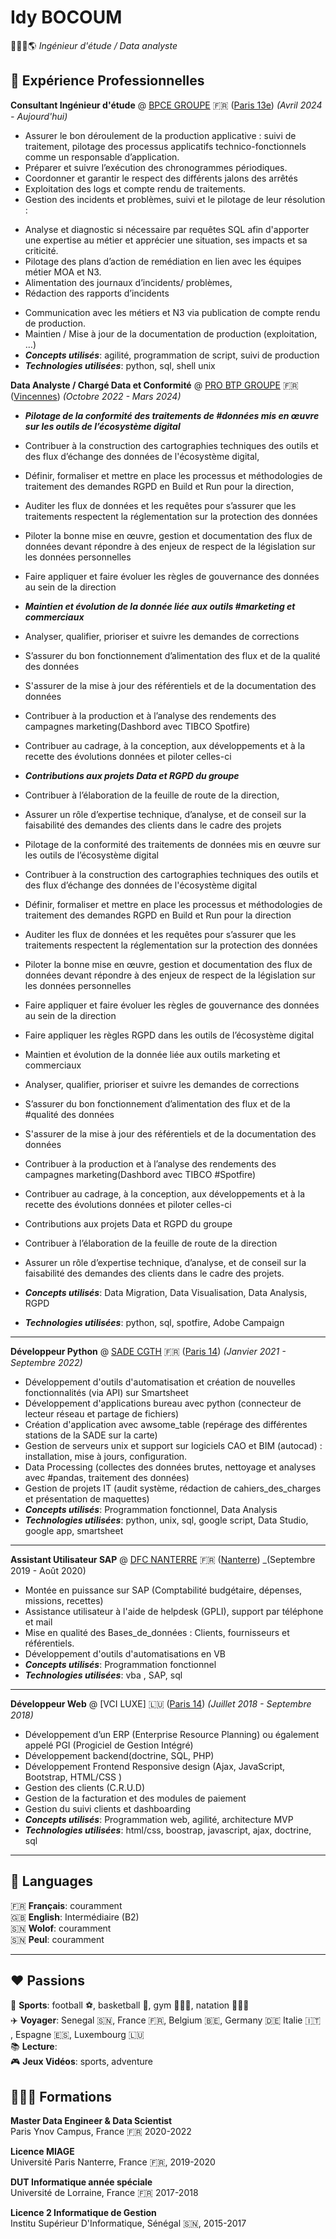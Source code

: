 # Idy BOCOUM

🧑🏾‍💻🌎 _Ingénieur d'étude / Data analyste_

##  💼 Expérience Professionnelles 

**Consultant Ingénieur d'étude** @ [BPCE GROUPE](https://groupebpce.com/) 🇫🇷 (<u>Paris 13e</u>) _(Avril 2024 - Aujourd'hui)_

- Assurer le bon déroulement de la production applicative : suivi de traitement, pilotage des processus applicatifs technico-fonctionnels comme un responsable d’application.
- Préparer et suivre l’exécution des chronogrammes périodiques.
- Coordonner et garantir le respect des différents jalons des arrêtés
- Exploitation des logs et compte rendu de traitements.
- Gestion des incidents et problèmes, suivi et le pilotage de leur résolution :
* Analyse et diagnostic si nécessaire par requêtes SQL afin d'apporter une expertise au métier et apprécier une situation, ses impacts et sa criticité.
* Pilotage des plans d’action de remédiation en lien avec les équipes métier MOA et N3.
* Alimentation des journaux d’incidents/ problèmes,
* Rédaction des rapports d’incidents
- Communication avec les métiers et N3 via publication de compte rendu de production.
- Maintien / Mise à jour de la documentation de production (exploitation, …)
- **_Concepts utilisés_**: agilité, programmation de script, suivi de production
- **_Technologies utilisées_**: python, sql, shell unix

**Data Analyste / Chargé Data et Conformité** @ [PRO BTP GROUPE](https://groupe.probtp.com/) 🇫🇷 (<u>Vincennes</u>) _(Octobre 2022 - Mars 2024)_

- **_Pilotage de la conformité des traitements de #données mis en œuvre sur les outils de l’écosystème digital_**

- Contribuer à la construction des cartographies techniques des outils et des flux d’échange des données de l'écosystème digital,
- Définir, formaliser et mettre en place les processus et méthodologies de traitement des demandes RGPD en Build et Run pour la direction,
- Auditer les flux de données et les requêtes pour s’assurer que les traitements respectent la réglementation sur la protection des données
- Piloter la bonne mise en œuvre, gestion et documentation des flux de données devant répondre à des enjeux de respect de la législation sur les données personnelles
- Faire appliquer et faire évoluer les règles de gouvernance des données au sein de la direction

- **_Maintien et évolution de la donnée liée aux outils #marketing et commerciaux_** 

- Analyser, qualifier, prioriser et suivre les demandes de corrections
- S’assurer du bon fonctionnement d’alimentation des flux et de la qualité des données
- S'assurer de la mise à jour des référentiels et de la documentation des données
- Contribuer à la production et à l’analyse des rendements des campagnes marketing(Dashbord avec TIBCO Spotfire)
- Contribuer au cadrage, à la conception, aux développements et à la recette des évolutions données et piloter celles-ci

- **_Contributions aux projets Data et RGPD du groupe_**

- Contribuer à l’élaboration de la feuille de route de la direction,
- Assurer un rôle d’expertise technique, d’analyse, et de conseil sur la faisabilité des demandes des clients dans le cadre des projets
- Pilotage de la conformité des traitements de données mis en œuvre sur les outils de l’écosystème digital
- Contribuer à la construction des cartographies techniques des outils et des flux d’échange des données de l'écosystème digital
- Définir, formaliser et mettre en place les processus et méthodologies de traitement des demandes RGPD en Build et Run pour la direction
- Auditer les flux de données et les requêtes pour s’assurer que les traitements respectent la réglementation sur la protection des données
- Piloter la bonne mise en œuvre, gestion et documentation des flux de données devant répondre à des enjeux de respect de la législation sur les données personnelles
- Faire appliquer et faire évoluer les règles de gouvernance des données au sein de la direction
- Faire appliquer les règles RGPD dans les outils de l’écosystème digital
- Maintien et évolution de la donnée liée aux outils marketing et commerciaux
- Analyser, qualifier, prioriser et suivre les demandes de corrections
- S’assurer du bon fonctionnement d’alimentation des flux et de la #qualité des données
- S'assurer de la mise à jour des référentiels et de la documentation des données
- Contribuer à la production et à l’analyse des rendements des campagnes marketing(Dashbord avec TIBCO #Spotfire)
- Contribuer au cadrage, à la conception, aux développements et à la recette des évolutions données et piloter celles-ci
- Contributions aux projets Data et RGPD du groupe
- Contribuer à l’élaboration de la feuille de route de la direction
-  Assurer un rôle d’expertise technique, d’analyse, et de conseil sur la faisabilité des demandes des clients dans le cadre des projets.
- **_Concepts utilisés_**: Data Migration, Data Visualisation, Data Analysis, RGPD
- **_Technologies utilisées_**: python, sql, spotfire, Adobe Campaign

---


**Développeur Python** @ [SADE CGTH](https://www.sade-cgth.fr/) 🇫🇷 (<u>Paris 14</u>) _(Janvier 2021 - Septembre 2022)_

- Développement d'outils d'automatisation et création de nouvelles fonctionnalités (via API) sur Smartsheet
- Développement d'applications bureau avec python (connecteur de lecteur réseau et partage de fichiers)
- Création d'application avec awsome_table (repérage des différentes stations de la SADE sur la carte)
- Gestion de serveurs unix et support sur logiciels CAO et BIM (autocad) : installation, mise à jours, configuration. 
- Data Processing (collectes des données brutes, nettoyage et analyses avec #pandas, traitement des données) 
- Gestion de projets IT (audit système, rédaction de cahiers_des_charges et présentation de maquettes)
- **_Concepts utilisés_**: Programmation fonctionnel, Data Analysis
- **_Technologies utilisées_**: python, unix, sql, google script, Data Studio, google app, smartsheet

---


**Assistant Utilisateur SAP** @ [DFC NANTERRE](https://www.parisnanterre.fr/) 🇫🇷 (<u>Nanterre</u>) _(Septembre 2019 - Août 2020)

- Montée en puissance sur SAP (Comptabilité budgétaire, dépenses, missions, recettes)
- Assistance utilisateur à l'aide de helpdesk (GPLI), support par téléphone et mail
- Mise en qualité des Bases_de_données : Clients, fournisseurs et référentiels.
- Développement d'outils d'automatisations en VB
- **_Concepts utilisés_**: Programmation fonctionnel
- **_Technologies utilisées_**: vba , SAP, sql

---
  
**Développeur Web** @ [VCI LUXE] 🇱🇺 (<u>Paris 14</u>) _(Juillet 2018 - Septembre 2018)_

- Développement d’un ERP (Enterprise Resource Planning) ou également appelé PGI (Progiciel de Gestion Intégré)
- Développement backend(doctrine, SQL, PHP)
- Développement Frontend Responsive design (Ajax, JavaScript, Bootstrap, HTML/CSS )
- Gestion des clients (C.R.U.D)
- Gestion de la facturation et des modules de paiement
- Gestion du suivi clients et dashboarding
- **_Concepts utilisés_**: Programmation web, agilité, architecture MVP
- **_Technologies utilisées_**: html/css, boostrap, javascript, ajax, doctrine, sql

---

## 💬 Languages

🇫🇷 **Français**: couramment <br/>
🇬🇧 **English**: Intermédiaire (B2) <br/>
🇸🇳 **Wolof**: couramment <br/>
🇸🇳 **Peul**: couramment <br/> 

---

## ❤️ Passions

👟 **Sports**: football ⚽️, basketball 🏀, gym 🏋🏾‍♂️, natation 🏊🏾‍♂️ <br/>
✈️ **Voyager**: Senegal 🇸🇳, France 🇫🇷, Belgium 🇧🇪, Germany 🇩🇪 Italie 🇮🇹 , Espagne 🇪🇸, Luxembourg 🇱🇺 <br/>
📚 **Lecture**: <br/>
🎮 **Jeux Vidéos**: sports, adventure 

## 👨🏾‍🎓 Formations

**Master Data Engineer & Data Scientist**<br/>
Paris Ynov Campus, France 🇫🇷 2020-2022

**Licence MIAGE**<br/>
Université Paris Nanterre, France 🇫🇷, 2019-2020

**DUT Informatique année spéciale**<br/>
Université de Lorraine, France 🇫🇷 2017-2018

**Licence 2 Informatique de Gestion**<br/>
Institu Supérieur D'Informatique, Sénégal 🇸🇳, 2015-2017
 







